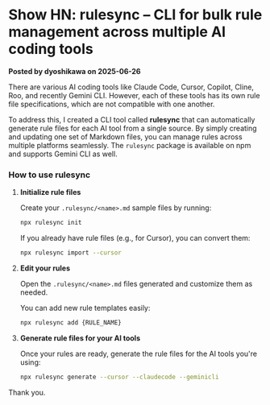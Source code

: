 # Show HN: rulesync – CLI for bulk rule management across multiple AI coding tools

**Posted by dyoshikawa on 2025-06-26**

There are various AI coding tools like Claude Code, Cursor, Copilot, Cline, Roo, and recently Gemini CLI. However, each of these tools has its own rule file specifications, which are not compatible with one another.

To address this, I created a CLI tool called **rulesync** that can automatically generate rule files for each AI tool from a single source. By simply creating and updating one set of Markdown files, you can manage rules across multiple platforms seamlessly. The `rulesync` package is available on npm and supports Gemini CLI as well.

### How to use rulesync

1. **Initialize rule files**

   Create your `.rulesync/<name>.md` sample files by running:

   ```bash
   npx rulesync init
   ```

   If you already have rule files (e.g., for Cursor), you can convert them:

   ```bash
   npx rulesync import --cursor
   ```

2. **Edit your rules**

   Open the `.rulesync/<name>.md` files generated and customize them as needed.

   You can add new rule templates easily:

   ```bash
   npx rulesync add {RULE_NAME}
   ```

3. **Generate rule files for your AI tools**

   Once your rules are ready, generate the rule files for the AI tools you're using:

   ```bash
   npx rulesync generate --cursor --claudecode --geminicli
   ```

Thank you.